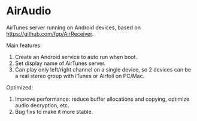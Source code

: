 # AirAudio
AirTunes server running on Android devices, based on https://github.com/fgp/AirReceiver.

Main features:
1. Create an Android service to auto run when boot.
2. Set display name of AirTunes server.
3. Can play only left/right channel on a single device, so 2 devices can be a real stereo group with iTunes or Airfoil on PC/Mac.

Optimized:
1. Improve performance: reduce buffer allocations and copying, optimize audio decryption, etc.
2. Bug fixs to make it more stable.
